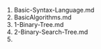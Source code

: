 1. Basic-Syntax-Language.md
2. BasicAlgorithms.md
3. 1-Binary-Tree.md
4. 2-Binary-Search-Tree.md
5. 
